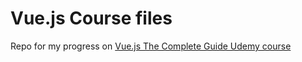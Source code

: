 # Vue.js Course files

Repo for my progress on [Vue.js The Complete Guide Udemy course](https://www.udemy.com/vuejs-2-the-complete-guide)

